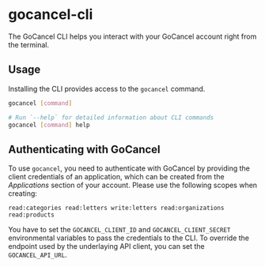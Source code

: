 # gocancel-cli

The GoCancel CLI helps you interact with your GoCancel account right from the terminal.

## Usage

Installing the CLI provides access to the `gocancel` command.

```sh
gocancel [command]

# Run `--help` for detailed information about CLI commands
gocancel [command] help
```

## Authenticating with GoCancel

To use `gocancel`, you need to authenticate with GoCancel by providing the client credentials of an application, which can be created from the _Applications_ section of your account. Please use the following scopes when creating:

```
read:categories read:letters write:letters read:organizations read:products
```

You have to set the `GOCANCEL_CLIENT_ID` and `GOCANCEL_CLIENT_SECRET` environmental variables to pass the credentials to the CLI. To override the endpoint used by the underlaying API client, you can set the `GOCANCEL_API_URL`.
